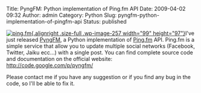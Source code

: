 Title: PyngFM: Python implementation of Ping.fm API
Date: 2009-04-02 09:32
Author: admin
Category: Python
Slug: pyngfm-python-implementation-of-pingfm-api
Status: published

[![ping.fm](http://www.andreagrandi.it/wp-content/uploads/2009/02/icn_p.png "ping.fm"){.alignright
.size-full .wp-image-257 width="99"
height="97"}](http://code.google.com/p/pyngfm/)I've just released
[PyngFM](http://code.google.com/p/pyngfm/), a Python implementation of
[Ping.fm](http://ping.fm) API. Ping.fm is a simple service that allow
you to update multiple social networks (Facebook, Twitter, Jaiku ecc...)
with a single post. You can find complete source code and documentation
on the official website: <http://code.google.com/p/pyngfm/>

Please contact me if you have any suggestion or if you find any bug in
the code, so I'll be able to fix it.
